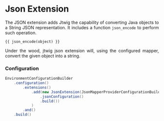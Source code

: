 # Json Extension

<p style="text-align: justify;">
The JSON extension adds Jtwig the capability of converting Java objects to a String JSON representation. It includes a function <code>json_encode</code> to perform such operation.
</p>

```twig
{{ json_encode(object) }}
```

<p style="text-align: justify;">
Under the wood, jtwig json extension will, using the configured mapper, convert the given object into a string.
</p>

### Configuration

```java
EnvironmentConfigurationBuilder
    .configuration()
        .extensions()
            .add(new JsonExtension(JsonMapperProviderConfigurationBuilder
                .jsonConfiguration()
                .build())
            )
        .and()
    .build()
```